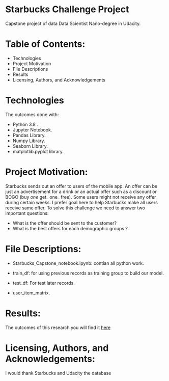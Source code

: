 # Starbucks Challenge Project
Capstone project of data Data Scientist Nano-degree in Udacity.
# Table of Contents:
* Technologies
* Project Motivation
* File Descriptions
* Results
* Licensing, Authors, and Acknowledgements

# Technologies
The outcomes done with:
* Python 3.8 . 
* Jupyter Notebook.
* Pandas Library.
* Numpy Library.
* Seaborn Library.
* matplotlib.pyplot library.
# Project Motivation:
Starbucks sends out an offer to users of the mobile app. An offer can be just an advertisement for a drink or an actual offer such as a discount or BOGO (buy _one_ get_ one_ free). Some users might not receive any offer during certain weeks.
I prefer goal here to help Starbucks make all users receive same offer. To solve this challenge we need to answer two important questions:
* What is the offer should be sent to the customer? 
* What is the best offers for each demographic groups ?
# File Descriptions:
* Starbucks_Capstone_notebook.ipynb:
contian all python work.

* train_df:
for using previous records as training group to build our model.

* test_df:
For test later records.

* user_item_matrix.
# Results:
The outcomes of this research you will find it [here](https://medium.com/@fo0oze18/starbucks-promotions-an-analytical-study-b7276cd21810)

# Licensing, Authors, and Acknowledgements:
I would thank Starbucks and Udacity the database
